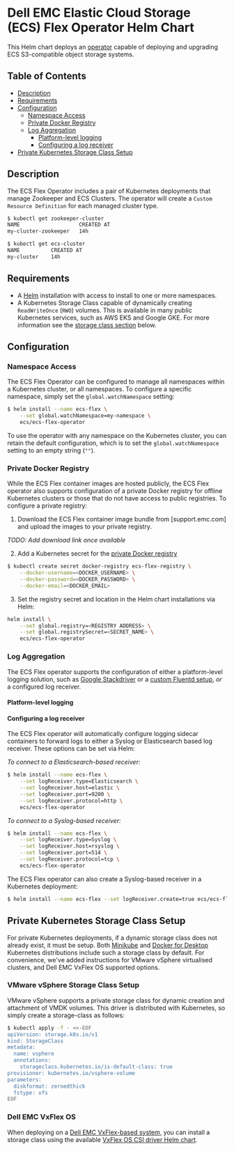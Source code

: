 # Dell EMC Elastic Cloud Storage (ECS) Flex Operator Helm Chart

This Helm chart deploys an [operator](https://coreos.com/operators/) capable of deploying and upgrading ECS S3-compatible object storage systems.

## Table of Contents

* [Description](#description)
* [Requirements](#requirements)
* [Configuration](#configuration)
  * [Namespace Access](#namespace-access)
  * [Private Docker Registry](#private-docker-registry)
  * [Log Aggregation](#log-aggregation)
    * [Platform-level logging](#platform-level-logging)
    * [Configuring a log receiver](#configuring-a-log-receiver)
* [Private Kubernetes Storage Class Setup](#sc-setup)

## Description

The ECS Flex Operator includes a pair of Kubernetes deployments that manage Zookeeper and ECS Clusters. The operator will create a `Custom Resource Definition` for each managed cluster type.

```bash
$ kubectl get zookeeper-cluster
NAME                   CREATED AT
my-cluster-zookeeper   14h

$ kubectl get ecs-cluster
NAME          CREATED AT
my-cluster    14h
```

## Requirements

* A [Helm](https://helm.sh) installation with access to install to one or more namespaces.
* A Kubernetes Storage Class capable of dynamically creating `ReadWriteOnce` (`RWO`) volumes. This is available in many public Kubernetes services, such as AWS EKS and Google GKE. For more information see the [storage class section](#sc-setup) below.

## Configuration

### Namespace Access

The ECS Flex Operator can be configured to manage all namespaces within a Kubernetes cluster, or all namespaces. To configure a specific namespace, simply set the `global.watchNamespace` setting:

```bash
$ helm install --name ecs-flex \
    --set global.watchNamespace=my-namespace \
    ecs/ecs-flex-operator
```

To use the operator with any namespace on the Kubernetes cluster, you can retain the default configuration, which is to set the `global.watchNamespace` setting to an empty string (`""`).

### Private Docker Registry

While the ECS Flex container images are hosted publicly, the ECS Flex operator also supports configuration of a private Docker registry for offline Kubernetes clusters or those that do not have access to public registries. To configure a private registry:

1. Download the ECS Flex container image bundle from [support.emc.com] and upload the images to your private registry.

_*TODO: Add download link once available*_

2. Add a Kubernetes secret for the [private Docker registry](https://kubernetes.io/docs/concepts/containers/images/#specifying-imagepullsecrets-on-a-pod)

```bash
$ kubectl create secret docker-registry ecs-flex-registry \
    --docker-username=<DOCKER_USERNAME> \
    --docker-password=<DOCKER_PASSWORD> \
    --docker-email=<DOCKER_EMAIL>
```

3. Set the registry secret and location in the Helm chart installations  via Helm:

```bash
helm install \
    --set global.registry=<REGISTRY ADDRESS> \
    --set global.registrySecret=<SECRET_NAME> \
    ecs/ecs-flex-operator
```

### Log Aggregation

The ECS Flex operator supports the configuration of either a platform-level logging solution, such as [Google Stackdriver](https://cloud.google.com/stackdriver/) or a [custom Fluentd setup](https://docs.fluentd.org/v0.12/articles/kubernetes-fluentd), _or_ a configured log receiver.

#### Platform-level logging

#### Configuring a log receiver

The ECS Flex operator will automatically configure logging sidecar containers to forward logs to either a Syslog or Elasticsearch based log receiver. These options can be set via Helm:

*To connect to a Elasticsearch-based receiver:*

```bash
$ helm install --name ecs-flex \
    --set logReceiver.type=Elasticsearch \
    --set logReceiver.host=elastic \
    --set logReceiver.port=9200 \
    --set logReceiver.protocol=http \
    ecs/ecs-flex-operator
```

*To connect to a Syslog-based receiver:*

```bash
$ helm install --name ecs-flex \
    --set logReceiver.type=Syslog \
    --set logReceiver.host=rsyslog \
    --set logReceiver.port=514 \
    --set logReceiver.protocol=tcp \
    ecs/ecs-flex-operator
```

The ECS Flex operator can also create a Syslog-based receiver in a Kubernetes deployment:

```bash
$ helm install --name ecs-flex --set logReceiver.create=true ecs/ecs-flex-operator
```

## <a name="sc-setup"></a>Private Kubernetes Storage Class Setup

For private Kubernetes deployments, if a dynamic storage class does not already exist, it must be setup. Both [Minikube](https://kubernetes.io/docs/setup/minikube/) and [Docker for Desktop](https://www.docker.com/products/docker-desktop) Kubernetes distributions include such a storage class by default. For convenience, we've added instructions for VMware vSphere virtualised clusters, and Dell EMC VxFlex OS supported options.

### VMware vSphere Storage Class Setup

VMware vSphere supports a private storage class for dynamic creation and attachment of VMDK volumes. This driver is distributed with Kubernetes, so simply create a storage-class as follows:

```bash
$ kubectl apply -f - <<-EOF
apiVersion: storage.k8s.io/v1
kind: StorageClass
metadata:
  name: vsphere
  annotations:
    storageclass.kubernetes.io/is-default-class: true
provisioner: kubernetes.io/vsphere-volume
parameters:
  diskformat: zeroedthick
  fstype: xfs
EOF
```

### Dell EMC VxFlex OS

When deploying on a [Dell EMC VxFlex-based system](https://www.dellemc.com/en-us/solutions/software-defined/vxflex-ready-nodes.htm), you can install a storage class using the available [VxFlex OS CSI driver Helm chart](https://github.com/VxFlex-OS/charts).
